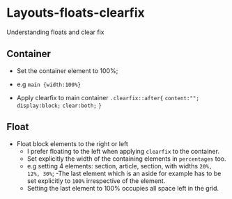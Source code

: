 # Layouts-floats-clearfix
Understanding floats and clear fix
## Container
* Set the container element to 100%;
- e.g `main {width:100%} `
* Apply clearfix to main container
`.clearfix::after{`
    `content:"";`
    `display:block;`
    `clear:both;`
`}`
 
## Float
* Float block elements to the right or left
    * I prefer floating to the left when applying `clearfix` to the container.
    * Set explicitly the width of the containing elements in `percentages` too. 
    - e.g setting 4 elements: section, article, section, with widths `20%, 12%, 30%`;
    -The last element which is an aside for example has to be set explicitly to `100%` irrespective of the element.
    - Setting the last element to 100% occupies all space left in the grid.


   

